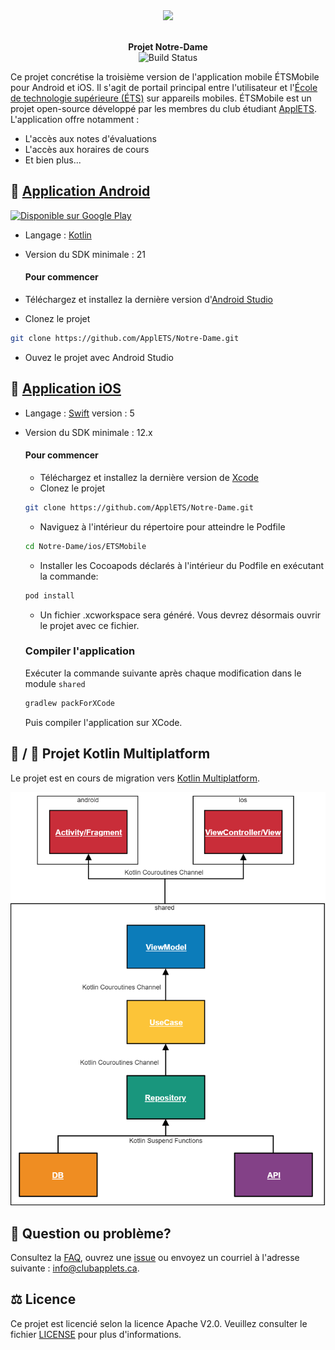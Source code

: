 <div align="center">
  <img src="https://lh3.googleusercontent.com/9rjfsSfCoglGlZI5xGo684RSQjgC_hOGse1VZXN6l_7ztH0zq-H20Je12Lf_8PLUzUR4=s180-rw" />
  <p>
    <br /><strong>Projet Notre-Dame</strong>
    <br />
    <a href="https://travis-ci.org/ApplETS/Notre-Dame" style="text-decoration: none;">
        <img src="https://travis-ci.com/ApplETS/Notre-Dame.svg?branch=master" alt="Build Status"/>
    </a>
    <br />
  </p>
</div>

Ce projet concrétise la troisième version de l'application mobile ÉTSMobile pour Android et iOS. Il s'agit de portail principal entre l'utilisateur et l'[École de technologie supérieure (ÉTS)](https://www.etsmtl.ca/) sur appareils mobiles. ÉTSMobile est un projet open-source développé par les membres du club étudiant [ApplETS](https://clubapplets.ca/). L'application offre notamment :

* L'accès aux notes d'évaluations
* L'accès aux horaires de cours
* Et bien plus...

## 🤖 [Application Android](https://github.com/ApplETS/Notre-Dame/tree/master/android)

<a href='https://play.google.com/store/apps/details?id=ca.etsmtl.applets.etsmobile.beta&hl=fr_CA'><img alt='Disponible sur Google Play' src='https://play.google.com/intl/en_us/badges/images/generic/fr-ca_badge_web_generic.png' width=250px /></a>

* Langage : [Kotlin](https://github.com/ApplETS/Notre-Dame/search?l=kotlin)
* Version du SDK minimale : 21
  
  #### Pour commencer
 * Téléchargez et installez la dernière version d'[Android Studio](https://developer.android.com/studio/)
 * Clonez le projet
 ```bash
git clone https://github.com/ApplETS/Notre-Dame.git
 ```
 * Ouvez le projet avec Android Studio

## 🍎 [Application iOS](https://github.com/ApplETS/Notre-Dame/tree/master/ios)
* Langage : [Swift](https://github.com/ApplETS/Notre-Dame/search?l=swift) version : 5
* Version du SDK minimale : 12.x
  #### Pour commencer
  * Téléchargez et installez la dernière version de [Xcode](https://itunes.apple.com/ca/app/xcode/id497799835?mt=12)
  * Clonez le projet
  ```bash
  git clone https://github.com/ApplETS/Notre-Dame.git
  ```
  * Naviguez à l'intérieur du répertoire pour atteindre le Podfile
  ```bash
  cd Notre-Dame/ios/ETSMobile
  ```
  * Installer les Cocoapods déclarés à l'intérieur du Podfile en exécutant la commande:
  ```bash
  pod install
  ```
  * Un fichier .xcworkspace sera généré. Vous devrez désormais ouvrir le projet avec ce fichier.
  
   ### Compiler l'application
   Exécuter la commande suivante après chaque modification dans le module `shared`
   ```bash
   gradlew packForXCode
   ```
  Puis compiler l'application sur XCode.

## 🤖 / 🍎 Projet Kotlin Multiplatform
Le projet est en cours de migration vers [Kotlin Multiplatform](https://kotlinlang.org/docs/reference/multiplatform.html).

<a href="https://github.com/ApplETS/Notre-Dame/wiki/Project-Architecture-(EN)" style="text-decoration: none;">
    <img src="docs/images/architecture_multiplatform.png" width="600" />
</a>

## 🤔 Question ou problème?

Consultez la [FAQ](https://github.com/ApplETS/Notre-Dame/wiki/Beta-Test-FAQ-(FR)), ouvrez une [issue](https://github.com/ApplETS/Notre-Dame/issues/new/choose) ou envoyez un courriel à l'adresse suivante : info@clubapplets.ca.

## ⚖️ Licence
Ce projet est licencié selon la licence Apache V2.0. Veuillez consulter le fichier [LICENSE](https://github.com/ApplETS/Notre-Dame/blob/master/LICENSE) pour plus d'informations.
